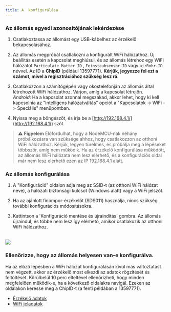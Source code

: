 ```yaml
---
title: A  konfigurálása
---
```


### Az állomás egyedi azonosítójának lekérdezése
1. Csatlakoztassa az állomást egy USB-kábelhez az érzékelő bekapcsolásához.

2. Az állomás megpróbál csatlakozni a konfigurált WiFi hálózathoz. Új beállítás esetén a kapcsolat meghiúsul, és az állomás létrehoz egy WiFi hálózatot `Particulate Matter ID` , `Feinstaubsensor-ID` vagy `airRohr-ID` névvel. Az ID a **ChipID** (például 13597771). **Kérjük, jegyezze fel ezt a számot, mivel a regisztrációhoz szükség lesz rá**.

3. Csatlakozzon a számítógépén vagy okostelefonján az állomás által létrehozott WiFi hálózathoz. Várjon, amíg a kapcsolat létrejön.<br>*Android*: Ha a kapcsolat azonnal megszakad, akkor lehet, hogy ki kell kapcsolnia az "Intelligens hálózatváltás" opciót a "Kapcsolatok -> WiFi -> Speciális" menüpontban.

4. Nyissa meg a böngészőt, és írja be a [http://192.168.4.1/](http://192.168.4.1/) szót.

> ⚠️ **Figyelem** Előfordulhat, hogy a NodeMCU-nak néhány próbálkozásra van szüksége ahhoz, hogy csatlakozzon az otthoni WiFi hálózathoz. Kérjük, legyen türelmes, és próbálja meg a lépéseket többször, amíg nem működik. Ha az érzékelő konfigurálása működött, az állomás WiFi hálózata nem lesz elérhető, és a konfigurációs oldal már nem lesz elérhető ezen az IP 192.168.4.1 alatt.

### Az állomás konfigurálása
1. A "Konfiguráció" oldalon adja meg az SSID-t (az otthoni WiFi hálózat neve), a hálózati biztonsági kulcsot (Windows alatt) vagy a WiFi jelszót.

2. Ha az ajánlott finompor-érzékelőt (SDS011) használja, nincs szükség további konfigurációs módosításokra.

3. Kattintson a 'Konfiguráció mentése és újraindítás' gombra. Az állomás újraindul, és többé nem lesz így elérhető, amikor csatlakozik az otthoni WiFi hálózathoz.

<br>

<img src="../docs/airrohr_config_initial.jpg" loading="lazy"/>

<br>

### Ellenőrizze, hogy az állomás helyesen van-e konfigurálva.
Ha az előző lépésben a WiFi hálózat konfigurálásán kívül más változtatást nem végzett, akkor az érzékelő most elkezdi az adatok rögzítését és feltöltését. Körülbelül 10 perc elteltével ellenőrizheti, hogy minden megfelelően működik-e, ha a következő oldalakra navigál. Ezeken az oldalakon keresse meg a ChipID-t (a fenti példában a 13597771).

* [Érzékelő adatok](https://www.madavi.de/sensor/graph.php)
* [WiFi jeladatok](https://www.madavi.de/sensor/signal.php)
